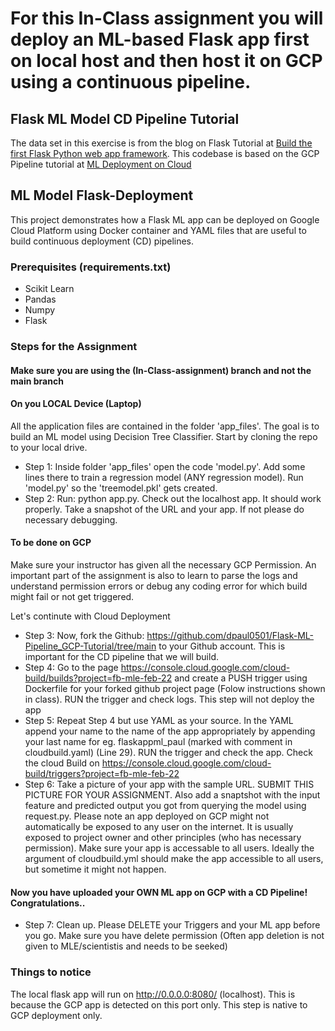 # For this In-Class assignment you will deploy an ML-based Flask app first on local host and then host it on GCP using a continuous pipeline.

## Flask ML Model CD Pipeline Tutorial
The data set in this exercise is from the blog on Flask Tutorial at [Build the first Flask Python web app framework](https://medium.com/analytics-vidhya/https-medium-com-chirag6891-build-the-first-flask-python-e278b52473f3). This codebase is based on the GCP Pipeline tutorial at [ML Deployment on Cloud](https://github.com/jgvaraujo/ml-deployment-on-gcloud)

## ML Model Flask-Deployment
This project demonstrates how a Flask ML app can be deployed on Google Cloud Platform using Docker container and YAML files that are useful to build continuous deployment (CD) pipelines. 

### Prerequisites (requirements.txt)
 - Scikit Learn
 - Pandas 
 - Numpy
 - Flask 

### Steps for the Assignment

#### Make sure you are using the (In-Class-assignment) branch and not the main branch

#### On you LOCAL Device (Laptop)
All the application files are contained in the folder 'app_files'. The goal is to build an ML model using Decision Tree Classifier. Start by cloning the repo to your local drive.
- Step 1: Inside folder 'app_files' open the code 'model.py'. Add some lines there to train a regression model (ANY regression model). Run 'model.py' so the 'treemodel.pkl' gets created.
- Step 2: Run: python app.py. Check out the localhost app. It should work properly. Take a snapshot of the URL and your app. If not please do necessary debugging.

#### To be done on GCP
Make sure your instructor has given all the necessary GCP Permission. An important part of the assignment is also to learn to parse the logs and understand permission errors or debug any coding error for which build might fail or not get triggered. 

Let's continute with Cloud Deployment
- Step 3: Now, fork the Github: https://github.com/dpaul0501/Flask-ML-Pipeline_GCP-Tutorial/tree/main to your Github account. This is important for the CD pipeline that we will build.
- Step 4: Go to the page https://console.cloud.google.com/cloud-build/builds?project=fb-mle-feb-22 and create a PUSH trigger using Dockerfile for your forked github project page (Folow instructions shown in class). RUN the trigger and check logs. This step will not deploy the app
- Step 5: Repeat Step 4 but use YAML as your source. In the YAML append your name to the name of the app appropriately by appending your last name for eg. flaskappml_paul  (marked with comment in cloudbuild.yaml) (Line 29). RUN the trigger and check the app. Check the cloud Build on https://console.cloud.google.com/cloud-build/triggers?project=fb-mle-feb-22
- Step 6: Take a picture of your app with the sample URL. SUBMIT THIS PICTURE FOR YOUR ASSIGNMENT. Also add a snaptshot with the input feature and predicted output you got from querying the model using request.py. Please note an app deployed on GCP might not automatically be exposed to any user on the internet. It is usually exposed to project owner and other principles (who has necessary permission). Make sure your app is accessable to all users. Ideally the argument of cloudbuild.yml should make the app accessible to all users, but sometime it might not happen.
#### Now you have uploaded your OWN ML app on GCP with a CD Pipeline! Congratulations..
- Step 7: Clean up. Please DELETE your Triggers and your ML app before you go. Make sure you have delete permission (Often app deletion is not given to MLE/scientistis and needs to be seeked)

### Things to notice
The local flask app will run on http://0.0.0.0:8080/ (localhost). This is because the GCP app is detected on this port only. This step is native to GCP deployment only.




